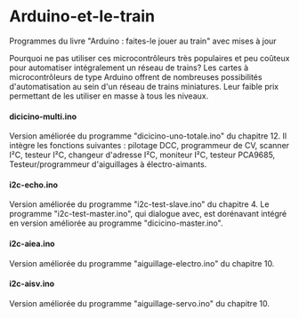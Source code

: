 # Arduino-et-le-train
Programmes du livre "Arduino : faites-le jouer au train" avec mises à jour

Pourquoi ne pas utiliser ces microcontrôleurs très populaires et peu coûteux pour automatiser intégralement un réseau de trains? Les cartes à microcontrôleurs de type Arduino offrent de nombreuses possibilités d'automatisation au sein d'un réseau de trains miniatures. Leur faible prix permettant de les utiliser en masse à tous les niveaux.

#### dicicino-multi.ino
Version améliorée du programme "dicicino-uno-totale.ino" du chapitre 12.
Il intègre les fonctions suivantes : pilotage DCC, programmeur de CV, scanner I²C, testeur I²C, changeur d'adresse I²C, moniteur I²C, testeur PCA9685, Testeur/programmeur d'aiguillages à électro-aimants.

#### i2c-echo.ino
Version améliorée du programme "i2c-test-slave.ino" du chapitre 4.
Le programme "i2c-test-master.ino", qui dialogue avec, est dorénavant intégré en version améliorée au programme "dicicino-master.ino".

#### i2c-aiea.ino
Version améliorée du programme "aiguillage-electro.ino" du chapitre 10.

#### i2c-aisv.ino
Version améliorée du programme "aiguillage-servo.ino" du chapitre 10.
